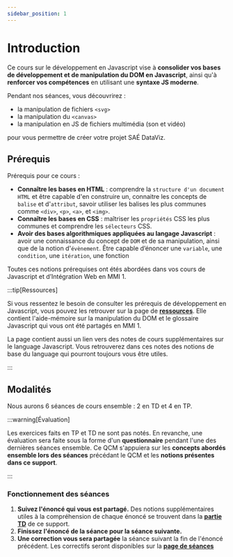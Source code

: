 ```yaml
---
sidebar_position: 1
---
```


# Introduction

Ce cours sur le développement en Javascript vise à **consolider vos bases de développement et de manipulation du DOM en Javascript**, ainsi qu'à **renforcer vos compétences** en utilisant une **syntaxe JS moderne**.

Pendant nos séances, vous découvrirez :

- la manipulation de fichiers `<svg>`
- la manipulation du `<canvas>`
- la manipulation en JS de fichiers multimédia (son et vidéo) 

pour vous permettre de créer votre projet SAÉ DataViz.

## Prérequis

Prérequis pour ce cours :

- **Connaître les bases en HTML** : comprendre la `structure d'un document HTML` et être capable d'en construire un, connaitre les concepts de `balise` et d'`attribut`, savoir utiliser les balises les plus communes comme `<div>`, `<p>`, `<a>`, et `<img>`.
- **Connaître les bases en CSS** : maîtriser les `propriétés` CSS les plus communes et comprendre les `sélecteurs` CSS.
- **Avoir des bases algorithmiques appliquées au langage Javascript** : avoir une connaissance du concept de `DOM` et de sa manipulation, ainsi que de la notion d'`évènement`. Être capable d’énoncer une `variable`, une `condition`, une `itération`, une fonction

Toutes ces notions prérequises ont étés abordées dans vos cours de Javascript et d’Intégration Web en MMI 1.

:::tip[Ressources]

Si vous ressentez le besoin de consulter les prérequis de développement en Javascript, vous pouvez les retrouver sur la page de **[ressources](/resources)**. Elle contient l'aide-mémoire sur la manipulation du DOM et le glossaire Javascript qui vous ont été partagés en MMI 1. 

La page contient aussi un lien vers des notes de cours supplémentaires sur le language Javascript. Vous retrouverez dans ces notes des notions de base du language qui pourront toujours vous être utiles.

:::

## Modalités

Nous aurons 6 séances de cours ensemble : 2 en TD et 4 en TP.

:::warning[Évaluation]

Les exercices faits en TP et TD ne sont pas notés. En revanche, une évaluation sera faite sous la forme d'un **questionnaire** pendant l'une des dernières séances ensemble. Ce QCM s'appuiera sur les **concepts abordés ensemble lors des séances** précédant le QCM et les **notions présentes dans ce support**.

:::

### Fonctionnement des séances

1. **Suivez l'énoncé qui vous est partagé.** Des notions supplémentaires utiles à la compréhension de chaque énoncé se trouvent dans la **[partie TD](./category/td)** de ce support.
2. **Finissez l'énoncé de la séance pour la séance suivante.**
3. **Une correction vous sera partagée** la séance suivant la fin de l'énoncé précédent. Les correctifs seront disponibles sur la **[page de séances](/seances)**